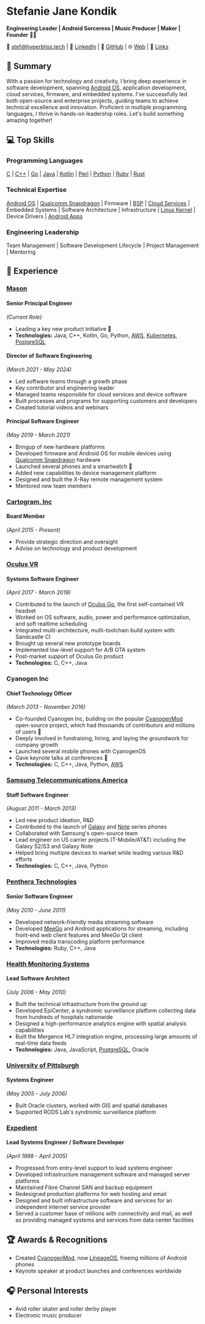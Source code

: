 # Stefanie Jane Kondik

**Engineering Leader | Android Sorceress | Music Producer | Maker | Founder** 🏳️‍🌈

📧 [stef@hyperbliss.tech](mailto:stef@hyperbliss.tech) | 🔗 [LinkedIn](https://www.linkedin.com/in/hyperb1iss) | 🐙 [GitHub](https://github.com/hyperb1iss) | 🌐 [Web](https://hyperbliss.tech) | 🔗 [Links](https://linktr.ee/hyperb1iss)

## 🌠 Summary

With a passion for technology and creativity, I bring deep experience in software development, spanning [Android OS](https://www.android.com/), application development, cloud services, firmware, and embedded systems. I've successfully led both open-source and enterprise projects, guiding teams to achieve technical excellence and innovation. Proficient in multiple programming languages, I thrive in hands-on leadership roles. Let's build something amazing together!

## 💻 Top Skills

### Programming Languages

[C](<https://en.wikipedia.org/wiki/C_(programming_language)>) | [C++](https://en.wikipedia.org/wiki/C%2B%2B) | [Go](https://golang.org/) | [Java](https://www.java.com/) | [Kotlin](https://kotlinlang.org/) | [Perl](https://www.perl.org/) | [Python](https://www.python.org/) | [Ruby](https://www.ruby-lang.org/) | [Rust](https://www.rust-lang.org/)

### Technical Expertise

[Android OS](https://www.android.com/) | [Qualcomm Snapdragon](https://www.qualcomm.com/snapdragon) | Firmware | [BSP](https://en.wikipedia.org/wiki/Board_support_package) | [Cloud Services](https://aws.amazon.com/) | Embedded Systems | Software Architecture | Infrastructure | [Linux Kernel](https://www.kernel.org/) | Device Drivers | [Android Apps](https://developer.android.com/guide)

### Engineering Leadership

Team Management | Software Development Lifecycle | Project Management | Mentoring

## 🏢 Experience

### [Mason](https://www.bymason.com/)

#### Senior Principal Engineer

_(Current Role)_

- Leading a key new product initiative 🚀
- **Technologies:** Java, C++, Kotlin, Go, Python, [AWS](https://aws.amazon.com/), [Kubernetes](https://kubernetes.io/), [PostgreSQL](https://www.postgresql.org/)

#### Director of Software Engineering

_(March 2021 - May 2024)_

- Led software teams through a growth phase
- Key contributor and engineering leader
- Managed teams responsible for cloud services and device software
- Built processes and programs for supporting customers and developers
- Created tutorial videos and webinars

#### Principal Software Engineer

_(May 2019 - March 2021)_

- Bringup of new hardware platforms
- Developed firmware and Android OS for mobile devices using [Qualcomm Snapdragon](https://www.qualcomm.com/snapdragon) hardware
- Launched several phones and a smartwatch 📱
- Added new capabilities to device management platform
- Designed and built the X-Ray remote management system
- Mentored new team members

### [Cartogram, Inc](https://www.cartogram.com/)

#### Board Member

_(April 2015 - Present)_

- Provide strategic direction and oversight
- Advise on technology and product development

### [Oculus VR](https://www.oculus.com/)

#### Systems Software Engineer

_(April 2017 - March 2019)_

- Contributed to the launch of [Oculus Go](https://www.oculus.com/go/), the first self-contained VR headset
- Worked on OS software, audio, power and performance optimization, and soft realtime scheduling
- Integrated multi-architecture, multi-toolchain build system with Sandcastle CI
- Brought up several new prototype boards
- Implemented low-level support for A/B OTA system
- Post-market support of Oculus Go product
- **Technologies:** C, C++, Java

### Cyanogen Inc

#### Chief Technology Officer

_(March 2013 - November 2016)_

- Co-founded Cyanogen Inc, building on the popular [CyanogenMod](https://en.wikipedia.org/wiki/CyanogenMod) open-source project, which had thousands of contributors and millions of users 🌟
- Deeply involved in fundraising, hiring, and laying the groundwork for company growth
- Launched several mobile phones with CyanogenOS
- Gave keynote talks at conferences 🎤
- **Technologies:** C, C++, Java, Python, [AWS](https://aws.amazon.com/)

### [Samsung Telecommunications America](https://www.samsung.com/us/business/)

#### Staff Software Engineer

_(August 2011 - March 2013)_

- Led new product ideation, R&D
- Contributed to the launch of [Galaxy](https://www.samsung.com/us/mobile/galaxy/) and [Note](https://www.samsung.com/us/mobile/galaxy-note/) series phones
- Collaborated with Samsung's open-source team
- Lead engineer on US carrier projects (T-Mobile/AT&T) including the Galaxy S2/S3 and Galaxy Note
- Helped bring multiple devices to market while leading various R&D efforts
- **Technologies:** C, C++, Java, Python

### [Penthera Technologies](https://www.penthera.com/)

#### Senior Software Engineer

_(May 2010 - June 2011)_

- Developed network-friendly media streaming software
- Developed [MeeGo](https://en.wikipedia.org/wiki/MeeGo) and Android applications for streaming, including front-end web client features and MeeGo Qt client
- Improved media transcoding platform performance
- **Technologies:** Ruby, C++, Java

### [Health Monitoring Systems](https://www.health-monitoring.com/)

#### Lead Software Architect

_(July 2006 - May 2010)_

- Built the technical infrastructure from the ground up
- Developed EpiCenter, a syndromic surveillance platform collecting data from hundreds of hospitals nationwide
- Designed a high-performance analytics engine with spatial analysis capabilities
- Built the Mergence HL7 integration engine, processing large amounts of real-time data feeds
- **Technologies:** Java, JavaScript, [PostgreSQL](https://www.postgresql.org/), Oracle

### [University of Pittsburgh](https://www.pitt.edu/)

#### Systems Engineer

_(May 2005 - July 2006)_

- Built Oracle clusters, worked with GIS and spatial databases
- Supported RODS Lab's syndromic surveillance platform

### [Expedient](https://www.expedient.com/)

#### Lead Systems Engineer / Software Developer

_(April 1998 - April 2005)_

- Progressed from entry-level support to lead systems engineer
- Developed infrastructure management software and managed server platforms
- Maintained Fibre Channel SAN and backup equipment
- Redesigned production platforms for web hosting and email
- Designed and built infrastructure software and services for an independent internet service provider
- Served a customer base of millions with connectivity and mail, as well as providing managed systems and services from data center facilities

## 🏆 Awards & Recognitions

- Created [CyanogenMod](https://en.wikipedia.org/wiki/CyanogenMod), now [LineageOS](https://lineageos.org/), freeing millions of Android phones
- Keynote speaker at product launches and conferences worldwide

## 🎧 Personal Interests

- Avid roller skater and roller derby player
- Electronic music producer
